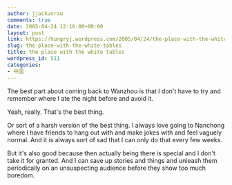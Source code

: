 ```yaml
---
author: jjackunrau
comments: true
date: 2005-04-24 12:16:00+00:00
layout: post
link: https://hungryj.wordpress.com/2005/04/24/the-place-with-the-white-tables/
slug: the-place-with-the-white-tables
title: the place with the white tables
wordpress_id: 511
categories:
- 中国
---
```


The best part about coming back to Wanzhou is that I don't have to try and remember where I ate the night before and avoid it.
  

  
Yeah, really.  That's the best thing.
  

  
Or sort of a harsh version of the best thing.  I always love going to Nanchong where I have friends to hang out with and make jokes with and feel vaguely normal.  And it is always sort of sad that I can only do that every few weeks.
  

  
But it's also good because then actually being there is special and I don't take it for granted.  And I can save up stories and things and unleash them periodically on an unsuspecting audience before they show too much boredom.
